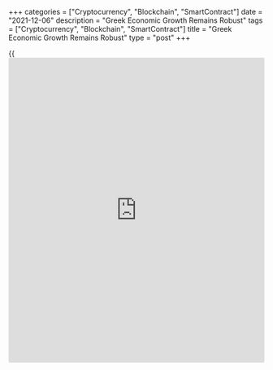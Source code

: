 +++
categories = ["Cryptocurrency", "Blockchain", "SmartContract"]
date = "2021-12-06"
description = "Greek Economic Growth Remains Robust"
tags = ["Cryptocurrency", "Blockchain", "SmartContract"]
title = "Greek Economic Growth Remains Robust"
type = "post"
+++

{{<iframe id="large-banner" src="https://www.bounty.group/#slide=15.0" width="100%" height="600" scrolling="no" style="border: 0px solid rgb(216, 221, 230); border-radius: 3px;">}}

Greece's [economy][1] continued to grow at a strong pace in the third
quarter, underpinned by investments, trade and private consumption,
preliminary data showed Monday.

Gross domestic product grew a seasonally adjusted 2.7 percent from the
second quarter, when the economy expanded 2.1 percent.

Compared to the same quarter last year, GDP rose 13.4 percent in the
three months to September after 16.6 percent growth in the June quarter.

Gross fixed capital formation grew 3.9 percent sequentially after a 4.7
percent rise in the previous quarter. Private consumption growth slowed
to 0.9 percent from 2.0 percent.

Exports increased 12.6 percent following an 8.8 percent rise in the
previous quarter. Imports rose 7.3 percent after an 8.3 percent climb in
the previous three months.

For comments and feedback [contact](https://www.playgroundfx.com/contact/): editorial@rtt[news](https://www.letsplayfx.com/blog/forex-news-website/).com

[Economic News][1]

 **What parts of the world are seeing the best (and worst) economic
performances lately? Click[here][2] to check out our [Econ Scorecard][2]
and find out! See up-to-the-moment [ranking](https://www.playgroundfx.com/blog/crypto-exchange-ranking/)s for the best and worst
performers in [GDP][3], [unemployment rate][4], [inflation][5] and much
more.**

   1. www.rtt[news](https://www.letsplayfx.com/blog/forex-news-website/).com/Content/EconomicNews.aspx
   2. www.rtt[news](https://www.letsplayfx.com/blog/forex-news-website/).com/economic-scorecard/world-rank/PPI/highest-performance.aspx
   3. www.rtt[news](https://www.letsplayfx.com/blog/forex-news-website/).com/economic-scorecard/world-rank/GDP/highest-performance.aspx
   4. www.rtt[news](https://www.letsplayfx.com/blog/forex-news-website/).com/economic-scorecard/world-rank/unemployment-rate/lowest-performance.aspx
   5. www.rtt[news](https://www.letsplayfx.com/blog/forex-news-website/).com/economic-scorecard/world-rank/CPI/highest-performance.aspx